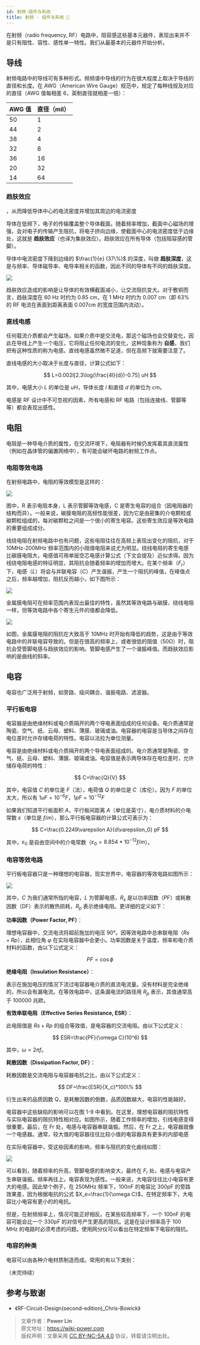 ```yaml
---
id: 射频-组件与系统
title: 射频 - 组件与系统 🚧
---
```


在射频（radio frequency, RF）电路中，阻容感这些基本元器件，表现出来并不是只有阻性、容性、感性单一特性。我们从最基本的元器件开始分析。

## 导线

射频电路中的导线可有多种形式。频频谱中导线的行为在很大程度上取决于导线的直径和长度。在 AWG（American Wire Gauge）规范中，规定了每种线规及对应的直径（AWG 值每相差 6，英制直径就相差一倍）：

| AWG 值 | 直径（mil） |
| ------ | ----------- |
| 50     | 1           |
| 44     | 2           |
| 38     | 4           |
| 32     | 8           |
| 36     | 16          |
| 20     | 32          |
| 14     | 64          |

### 趋肤效应

，从而降低导体中心的电流密度并增加其周边的电流密度

导体在低频下，电子的传输覆盖整个导体截面。随着频率增加，截面中心磁场的增强，会对电子的传输产生阻抗，将电子挤向边缘，使截面中心的电流密度低于边缘处，这就是 **趋肤效应**（也译为集肤效应）。趋肤效应在所有导体（包括阻容感的管脚）。

导体中电流密度下降到边缘的 $\frac{1}{e} (37\%)$ 的深度，叫做 **趋肤深度**，这是与频率、导体磁导率、电导率相关的函数，因此不同的导体有不同的趋肤深度。

![](https://wiki-media-1253965369.cos.ap-guangzhou.myqcloud.com/img/20220408141754.png)

趋肤效应造成的影响是让导体的有效横截面减小，让交流阻抗变大。对于敷铜而言，趋肤深度在 60 Hz 时约为 0.85 cm，在 1 MHz 时约为 0.007 cm（即 63% 的 RF 电流在表面到距离表面 0.007cm 的宽度范围内流动）。

### 直线电感

任何载流介质都会产生磁场，如果介质中是交流电，那这个磁场也会交替变化，因此在导线上产生一个电压，它将阻止任何电流的变化，这种现象称为 **自感**，我们把有这种性质的称为电感。直线电感虽然微不足道，但在高频下就需要注意了。

直线电感的大小取决于长度与直径，计算公式如下：

$$
L=0.002l[2.3\log(\frac{4l}{d})-0.75] uH
$$

其中，电感大小 $L$ 的单位是 $uH$，导体长度 $l$ 和直径 $d$ 的单位为 $cm$。

电感是 RF 设计中不可忽视的因素，所有电感和 RF 电路（包括连接线、管脚等等）都会表现出感性。

## 电阻

电阻是一种导电介质的属性，在交流环境下，电阻器有时候仍发挥着其直流属性（例如在晶体管的偏置网络中），有可能会破坏电路的射频工作点。

### 电阻等效电路

在射频电路中，电阻的等效模型是这样的：

![](https://wiki-media-1253965369.cos.ap-guangzhou.myqcloud.com/img/20220408173626.png)

图中，R 表示电阻本身，L 表示管脚等效电感，C 是寄生电容的组合（因电阻器的结构而异）。一般来说，碳膜电阻的高频性能很差，因为它是由密集的介电颗粒或碳颗粒组成的，每对碳颗粒之间是一个很小的寄生电容。这些寄生效应是等效电路的重要组成成分。

线绕电阻在射频电路中也有问题，这些电阻往往在高频上表现出变化的阻抗，对于 10MHz-200MHz 频率范围内的小阻值电阻来说尤为明显。绕线电阻的寄生电感比碳膜电阻大，电感值可用单层空芯电感计算公式（下文会提及）近似求得。因为线绕电阻电感的特征明显，其阻抗会随着频率的增加而增大。在某个频率（$F_r$）下，电感（$L$）将会与并联电容（$C$）产生谐振，产生一个阻抗的峰值，在峰值点之后，频率越增加，阻抗反而越小，如下图所示：

![](https://wiki-media-1253965369.cos.ap-guangzhou.myqcloud.com/img/20220411135204.png)

金属膜电阻可在频率范围内表现出最佳的特性，虽然其等效电路与碳膜、绕线电阻一样，但等效电路中各个寄生元件的值都会降低。

![](https://wiki-media-1253965369.cos.ap-guangzhou.myqcloud.com/img/20220411135807.png)

如图，金属膜电阻的阻抗在大致高于 10MHz 时开始有降低的趋势，这是由于等效电路中的并联电容导致的。但是在很高的频率上，或者很低的阻值（50Ω）时，阻抗会受管脚电感与趋肤效应的影响。管脚电感产生了一个谐振峰值。而趋肤效应影响的是曲线的斜率。

## 电容

电容也广泛用于射频，如旁路、级间耦合、谐振电路、滤波器。

### 平行板电容

电容器是由绝缘材料或电介质隔开的两个导电表面组成的任何设备。电介质通常是陶瓷、空气、纸、云母、塑料、薄膜、玻璃或油。电容器的电容是当导体之间存在电位差时允许存储电荷的特性。电容以法拉为单位测量。

电容是由绝缘材料或电介质隔开的两个导电表面组成的。电介质通常是陶瓷、空气、纸、云母、塑料、薄膜、玻璃或油。电容值是表示两导体存在电位差时，允许储存电荷的特性：

$$
C=\frac{Q}{V}
$$

其中，电容值 $C$ 的单位是 $F$（法），电荷值 $Q$ 的单位是 $C$（库伦）。因为 $F$ 的单位太大，所以有 $1uF=10^{-6}F$，$1pF=10^{-12}F$

如果我们知道平行板面积 $A$，平行板间距离 $A$（单位是英寸），电介质材料的介电常数 $\varepsilon$（单位是 $f/m$），那么平行板电容器的计算公式可表示为：

$$
C=\frac{0.2249\varepsilon A}{d\varepsilon_0} pF
$$

其中，$\varepsilon_0$ 是自由空间中的介电常数（$\varepsilon_0=8.854*10^{-12}f/m$）。

### 电容等效电路

平行板电容器只是一种理想的电容器，现实世界中，电容器的等效电路如图所示：

![](https://wiki-media-1253965369.cos.ap-guangzhou.myqcloud.com/img/20220411143753.png)

其中，$C$ 为我们通常所指的电容，$L$ 为管脚电感，$R_s$ 是以功率因数（PF）或耗散因数（DF）表示的散热损耗，$R_p$ 表示绝缘电阻。更详细的定义如下：

**功率因数（Power Factor, PF）**：

理想电容器中，交流电流将超前施加的电压 90°。因等效电路中总串联电阻（$Rs + Rp$），此相位角 $φ$ 在实际电容器中会更小。功率因数是关于温度、频率和电介质材料的函数，由以下公式定义：

$$
PF=\cos \phi
$$

**绝缘电阻（Insulation Resistance）**：

表示在施加电压的情况下流过电容器电介质的直流电流量。没有材料是完全绝缘的，所以会有漏电流。在等效电路中，这条漏电流的路径用 $R_p$ 表示，其值通常高于 100000 兆欧。

**有效串联电阻（Effective Series Resistance, ESR）**：

此电阻值是 $Rs + Rp$ 的组合等效值，是电容器的交流电阻。由以下公式定义：

$$
ESR=\frac{PF}{\omega C}(10^6)
$$

其中，$\omega=2 \pi f$。

**耗散因数（Dissipation Factor, DF）**：

耗散因数是交流电阻与电容器电抗之比，由以下公式定义：

$$
DF=\frac{ESR}{X_c}*100\%
$$

衍生出来的品质因数 Q，是耗散因数的倒数，品质因数越大，电容的性能越好。

电容器中这些缺陷的影响可以在图 1-9 中看到。在这里，理想电容器的阻抗特性与实际电容器的阻抗特性相对应。如图所示，随着工作频率的增加，引线电感变得很重要。最后，在 Fr 处，电感与电容器串联谐振。然后，在 Fr 之上，电容器就像一个电感器。通常，较大值的电容器往往比较小值的电容器具有更多的内部电感

在实际电容器中，受这些因素的影响，频率与阻抗的变化曲线如图：

![](https://wiki-media-1253965369.cos.ap-guangzhou.myqcloud.com/img/20220411152818.png)

可以看到，随着频率的升高，管脚电感的影响变大，最终在 $F_r$ 处，电感与电容产生串联谐振。频率再往上，电容表现为感性。一般来说，大电容往往比小电容有更大的电感。因此举个例子，在 250MHz 频率下，100nF 的电容比 300pF 的旁路效果差，因为根据电抗的公式 $X_e=\frac{1}{\omega C}$，在特定频率下，大电容比小电容有更小的的电抗。

但是，在射频频率上，情况可能正好相反。在某些较高频率下，一个 100nF 的电容可能会比一个 330pF 的对信号产生更高的阻抗。这是在设计频率高于 100 MHz 的电路时必须考虑的问题。使用网分仪可以看出在特定频率下电容的阻抗。

### 电容的种类

电容可以由各种介电材质制造而成。常用的有以下类别：

（未完待续）

## 参考与致谢

- 《RF-Circuit-Design(second-edition)\_Chris-Bowick》

> 文章作者：**Power Lin**  
> 原文地址：<https://wiki-power.com>  
> 版权声明：文章采用 [CC BY-NC-SA 4.0](https://creativecommons.org/licenses/by/4.0/deed.zh) 协议，转载请注明出处。
